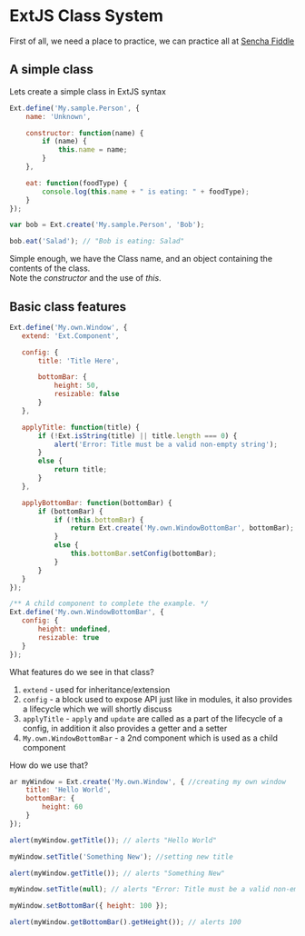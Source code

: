 # ExtJS Class System
First of all, we need a place to practice, we can practice all at [Sencha Fiddle](fiddle.sencha.com)

## A simple class
Lets create a simple class in ExtJS syntax
```javascript
Ext.define('My.sample.Person', {
    name: 'Unknown',

    constructor: function(name) {
        if (name) {
            this.name = name;
        }
    },

    eat: function(foodType) {
        console.log(this.name + " is eating: " + foodType);
    }
});

var bob = Ext.create('My.sample.Person', 'Bob');

bob.eat('Salad'); // "Bob is eating: Salad"
```

Simple enough, we have the Class name, and an object containing the contents of the class.  
Note the _constructor_ and the use of _this_.  

## Basic class features
```javascript
Ext.define('My.own.Window', {
   extend: 'Ext.Component',

   config: {
       title: 'Title Here',

       bottomBar: {
           height: 50,
           resizable: false
       }
   },

   applyTitle: function(title) {
       if (!Ext.isString(title) || title.length === 0) {
           alert('Error: Title must be a valid non-empty string');
       }
       else {
           return title;
       }
   },

   applyBottomBar: function(bottomBar) {
       if (bottomBar) {
           if (!this.bottomBar) {
               return Ext.create('My.own.WindowBottomBar', bottomBar);
           }
           else {
               this.bottomBar.setConfig(bottomBar);
           }
       }
   }
});

/** A child component to complete the example. */
Ext.define('My.own.WindowBottomBar', {
   config: {
       height: undefined,
       resizable: true
   }
});
```

What features do we see in that class?
1. `extend` - used for inheritance/extension
2. `config` - a block used to expose API just like in modules, it also provides a lifecycle which we will shortly discuss
3. `applyTitle` - `apply` and `update` are called as a part of the lifecycle of a config, in addition it also provides a getter and a setter
4. `My.own.WindowBottomBar` - a 2nd component which is used as a child component

How do we use that?
```javascript
ar myWindow = Ext.create('My.own.Window', { //creating my own window
    title: 'Hello World',
    bottomBar: {
        height: 60
    }
});

alert(myWindow.getTitle()); // alerts "Hello World"

myWindow.setTitle('Something New'); //setting new title

alert(myWindow.getTitle()); // alerts "Something New"

myWindow.setTitle(null); // alerts "Error: Title must be a valid non-empty string"

myWindow.setBottomBar({ height: 100 });

alert(myWindow.getBottomBar().getHeight()); // alerts 100
```




